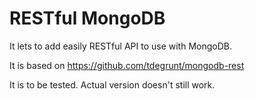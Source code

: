 # RESTful MongoDB

It lets to add easily RESTful API to use with MongoDB.

It is based on https://github.com/tdegrunt/mongodb-rest

It is to be tested. Actual version doesn't still work.
